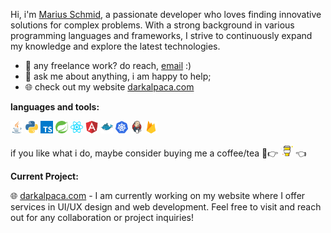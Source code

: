 Hi, i'm <u>Marius Schmid</u>, a passionate developer who loves finding innovative solutions for complex problems. With a strong background in various programming languages and frameworks, I strive to continuously expand my knowledge and explore the latest technologies.

- 💼 any freelance work? do reach, [email](mailto:marius.schmid8@icloud.com) :)
- 💬 ask me about anything, i am happy to help;
- 🌐 check out my website [darkalpaca.com](https://www.darkalpaca.com)

**languages and tools:**

<a href="https://www.java.com"><img height="20" src="assets/java-icon.svg"></a>
<a href="https://www.python.org"><img height="20" src="assets/python-icon.svg"></a>
<a href="https://www.typescriptlang.org"><img height="20" src="assets/typescriptlang-icon.svg"></a>
<a href="https://spring.io"><img height="20" src="assets/springio-icon.svg"></a>
<a href="https://reactjs.org"><img height="20" src="assets/reactjs-icon.svg"></a>
<a href="https://angular.io"><img height="20" src="assets/angular-icon.svg"></a>
<a href="https://www.docker.com"><img height="20" src="assets/docker-icon.svg"></a>
<a href="https://kubernetes.io"><img height="20" src="assets/kubernetes-icon.svg"></a>
<a href="https://www.jenkins.io"><img height="20" src="assets/jenkins-icon.svg"></a>
<a href="https://firebase.google.com"><img height="20" src="assets/firebase-icon.svg"></a>

if you like what i do, maybe consider buying me a coffee/tea 🥺👉
<a href="https://www.buymeacoffee.com/mariusschmid" target="_blank"><img height="20" src="assets/buymeacoffee-icon.svg" alt="Buy Me A Coffee" ></a>
👈

**Current Project:**

🌐 [darkalpaca.com](https://www.darkalpaca.com) - I am currently working on my website where I offer services in UI/UX design and web development. Feel free to visit and reach out for any collaboration or project inquiries!
